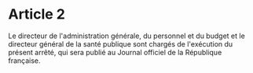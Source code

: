 # Article 2

Le directeur de l'administration générale, du personnel et du budget et le directeur général de la santé publique sont chargés de l'exécution du présent arrêté, qui sera publié au Journal officiel de la République française.

